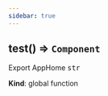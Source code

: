 ```yaml
---
sidebar: true
---
```

<a name="test"></a>

## test() ⇒ <code>Component</code>
Export AppHome <tt>str</tt>

**Kind**: global function  
